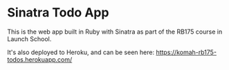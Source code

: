 # Sinatra Todo App

This is the web app built in Ruby with Sinatra as part of the RB175 course in Launch School.

It's also deployed to Heroku, and can be seen here: https://komah-rb175-todos.herokuapp.com/ 